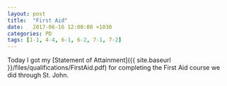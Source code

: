 ```yaml
---
layout: post
title:  "First Aid"
date:   2017-06-16 12:00:00 +1030
categories: PD
tags: [1-1, 4-4, 6-1, 6-2, 7-1, 7-2]
---
```


Today I got my [Statement of Attainment]({{ site.baseurl }}/files/qualifications/FirstAid.pdf) for completing the First Aid course we did through St. John.

